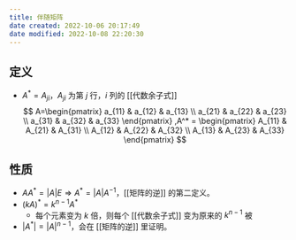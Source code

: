 ```yaml
---
title: 伴随矩阵
date created: 2022-10-06 20:17:49
date modified: 2022-10-08 22:20:30
---
```


## 定义

- $A^*={A_{ji}}$，${A_{ji}}$ 为第 $j$ 行，$i$ 列的 [[代数余子式]]
$$
A=\begin{pmatrix} a_{11} & a_{12} & a_{13} \\ a_{21} & a_{22} & a_{23} \\ a_{31} & a_{32} & a_{33} \end{pmatrix} ,A^* = \begin{pmatrix} A_{11} & A_{21} & A_{31} \\ A_{12} & A_{22} & A_{32} \\ A_{13} & A_{23} & A_{33} \end{pmatrix} 
$$

## 性质

- $AA^*=|A|E \Rightarrow A^*= |A|A^{-1}$，[[矩阵的逆]] 的第二定义。
- $(kA)^*= k^{n-1}A^*$
	- 每个元素变为 $k$ 倍，则每个 [[代数余子式]] 变为原来的 $k^{n-1}$ 被
- $|A^*|=|A|^{n-1}$，会在 [[矩阵的逆]] 里证明。
